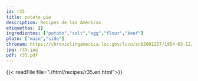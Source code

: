 ```yaml
---
id: r35
title: potato pie
description: Recipes de las Américas
etiquettas: []
ingredientes: ["potato","salt","egg","flour","beef"]
plato: ["main","side"]
chronam: https://chroniclingamerica.loc.gov/lccn/sn82001257/1954-03-12/ed-1/seq-4/
jpg: r35.jpg
pdf: r35.pdf
---
```


{{< readFile file="./html/recipes/r35.en.html">}}